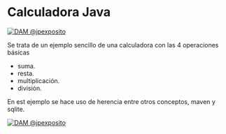 # Calculadora Java
<a href="http://jpexposito.com"><img src="https://github.com/jpexposito/docencia/blob/master/img/calculadora.png?raw=true" title="Docencia @jpexposito" alt="DAM @jpexposito"></a>

Se trata de un ejemplo sencillo de una calculadora con las 4 operaciones básicas
* suma.
* resta.
* multiplicación.
* división.

En est ejemplo se hace uso de herencia entre otros conceptos, maven y sqlite.

<a href="http://jpexposito.com"><img src="https://github.com/jpexposito/docencia/blob/master/img/sqlite.jpg?raw=true" title="Docencia @jpexposito" alt="DAM @jpexposito"></a>
